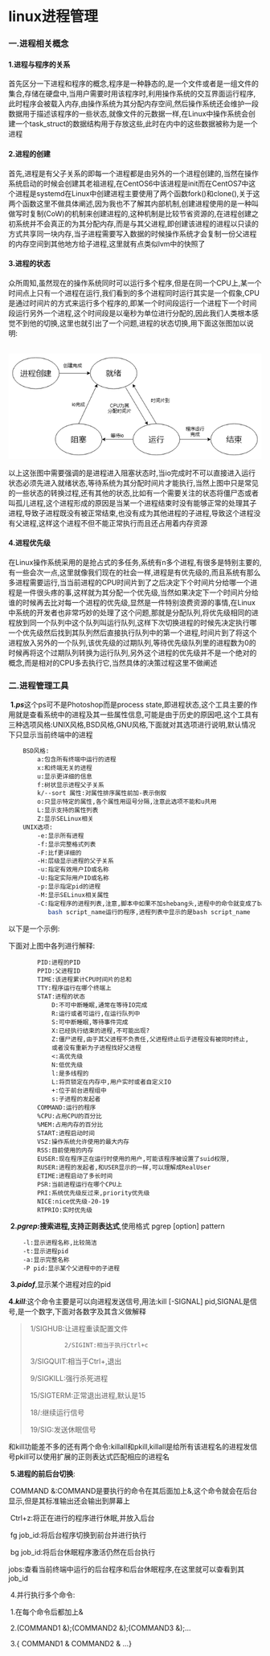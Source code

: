# linux进程管理

### 一.进程相关概念

#### 	1.进程与程序的关系

​	首先区分一下进程和程序的概念,程序是一种静态的,是一个文件或者是一组文件的集合,存储在硬盘中,当用户需要时用该程序时,利用操作系统的交互界面运行程序,此时程序会被载入内存,由操作系统为其分配内存空间,然后操作系统还会维护一段数据用于描述该程序的一些状态,就像文件的元数据一样,在Linux中操作系统会创建一个task_struct的数据结构用于存放这些,此时在内中的这些数据被称为是一个进程

#### 	2.进程的创建

​	首先,进程是有父子关系的即每一个进程都是由另外的一个进程创建的,当然在操作系统启动的时候会创建其老祖进程,在CentOS6中该进程是init而在CentOS7中这个进程是systemd在Linux中创建进程主要使用了两个函数fork()和clone(),关于这两个函数这里不做具体阐述,因为我也不了解其内部机制,创建进程使用的是一种叫做写时复制(CoW)的机制来创建进程的,这种机制是比较节省资源的,在进程创建之初系统并不会真正的为其分配内存,而是与其父进程,即创建该进程的进程以只读的方式共享同一块内存,当子进程需要写入数据的时候操作系统才会复制一份父进程的内存空间到其他地方给子进程,这里就有点类似lvm中的快照了

#### 	3.进程的状态

​	众所周知,虽然现在的操作系统同时可以运行多个程序,但是在同一个CPU上,某一个时间点上只有一个进程在运行,我们看到的多个进程同时运行其实是一个假象,CPU是通过时间片的方式来运行多个程序的,即某一个时间段运行一个进程下一个时间段运行另外一个进程,这个时间段是以毫秒为单位进行分配的,因此我们人类根本感觉不到他的切换,这里也就引出了一个问题,进程的状态切换,用下面这张图加以说明:

​	![](../imgs/process_state.png)

以上这张图中需要强调的是进程进入阻塞状态时,当io完成时不可以直接进入运行状态必须先进入就绪状态,等待系统为其分配时间片才能执行,当然上图中只是常见的一些状态的转换过程,还有其他的状态,比如有一个需要关注的状态将僵尸态或者叫孤儿进程,这个进程形成的原因是当某一个进程结束时没有能够正常的处理其子进程,导致子进程既没有被正常结束,也没有成为其他进程的子进程,导致这个进程没有父进程,这样这个进程不但不能正常执行而且还占用着内存资源

#### 	4.进程优先级

​	在Linux操作系统采用的是抢占式的多任务,系统有n多个进程,有很多是特别主要的,有一些会次一点,这里就像我们现在的社会一样,进程是有优先级的,而且系统有那么多进程需要运行,当当前进程的CPU时间片到了之后决定下个时间片分给哪一个进程是一件很头疼的事,这样就为其分配一个优先级,当然如果决定下一个时间片分给谁的时候再去比对每一个进程的优先级,显然是一件特别浪费资源的事情,在Linux中系统的开发者也非常巧妙的处理了这个问题,那就是分配队列,将优先级相同的进程放到同一个队列中这个队列叫运行队列,这样下次切换进程的时候先决定执行哪一个优先级然后找到其队列然后直接执行队列中的第一个进程,时间片到了将这个进程放入另外的一个队列,该优先级的过期队列,等待优先级队列里的进程数为0的时候再将这个过期队列转换为运行队列,另外这个进程的优先级并不是一个绝对的概念,而是相对的CPU多去执行它,当然具体的决策过程这里不做阐述

### 二.进程管理工具

​	**1.*ps***这个ps可不是Photoshop而是process state,即进程状态,这个工具主要的作用就是查看系统中的进程及其一些属性信息,可能是由于历史的原因吧,这个工具有三种选项风格:UNIX风格,BSD风格,GNU风格,下面就对其选项进行说明,默认情况下只显示当前终端中的进程

```bash
	BSD风格:
		a:包含所有终端中运行的进程
		x:和终端无关的进程
		u:显示更详细的信息
		f:树状显示进程父子关系
		k/--sort 属性:对属性排序属性前加-表示倒叙
		o:只显示特定的属性,各个属性用逗号分隔,注意此选项不能和u共用
		L:显示支持的属性列表
		Z:显示SELinux相关
	UNIX选项:	
		-e:显示所有进程
		-f:显示完整格式列表
		-F:比f更详细的
		-H:层级显示进程的父子关系
		-u:指定有效用户ID或名称
		-U:指定实际用户ID或名称
		-p:显示指定pid的进程
		-M:显示SELinux相关属性
		-C:指定程序的进程列表,注意,脚本中如果不加shebang头,进程中的命令就变成了bash,如果使用
		   bash script_name运行的程序,进程列表中显示的是bash script_name
```

以下是一个示例:

下面对上图中各列进行解释:

			PID:进程的PID
			PPID:父进程ID
			TIME:该进程累计CPU时间片的总和
			TTY:程序运行在哪个终端上
			STAT:进程的状态
				D:不可中断睡眠,通常在等待IO完成
				R:运行或者可运行,在运行队列中
				S:可中断睡眠,等待事件完成
				X:已经执行结束的进程,不可能出现?
				Z:僵尸进程,由于其父进程不负责任,父进程终止后子进程没有被同时终止,
				或者没有重新为子进程找好父进程
				<:高优先级
				N:低优先级
				l:是多线程的
				L:将页锁定在内存中,用户实时或者自定义IO
				+:位于前台进程组中
				s:子进程的发起者
			COMMAND:运行的程序
			%CPU:占用CPU的百分比
			%MEM:占用内存的百分比
			START:进程启动时间
			VSZ:操作系统允许使用的最大内存
			RSS:目前使用的内存
			EUSER:现在程序正在运行时使用的用户,可能该程序被设置了suid权限,
			RUSER:进程的发起者,和USER显示的一样,可以理解成RealUser
			ETIME:进程启动了多长时间
			PSR:当前进程运行在哪个CPU上
			PRI:系统优先级反过来,priority优先级
			NICE:nice优先级-20-19
			RTPRIO:实时优先级
​	**2.*pgrep*:搜索进程,支持正则表达式**,使用格式 pgrep [option] pattern

		-l:显示进程名称,比较简洁
		-t:显示进程pid
		-a:显示完整名称
		-P pid:显示某个父进程中的子进程	

​	**3.*pidof***,显示某个进程对应的pid

​	**4.*kill***:这个命令主要是可以向进程发送信号,用法:kill [-SIGNAL] pid,SIGNAL是信号,是一个数字,下面对各数字及其含义做解释

> ​			1/SIGHUB:让进程重读配置文件
>
>   			2/SIGINT:相当于执行Ctrl+c
>
> ​			3/SIGQUIT:相当于Ctrl+\,退出
>
> ​			9/SIGKILL:强行杀死进程
>
> ​			15/SIGTERM:正常退出进程,默认是15
>
> ​			18/:继续运行信号
>
> ​			19/SIG:发送休眠信号

和kill功能差不多的还有两个命令:killall和pkill,killall是给所有该进程名的进程发信号pkill可以使用扩展的正则表达式匹配相应的进程名

​	**5.进程的前后台切换**:

​		COMMAND &:COMMAND是要执行的命令在其后面加上&,这个命令就会在后台显示,但是其标准输出还会输出到屏幕上

​		Ctrl+z:将正在进行的程序进行休眠,并放入后台

​		fg job_id:将后台程序切换到前台并进行执行

​		bg job_id:将后台休眠程序激活仍然在后台执行

​		jobs:查看当前终端中运行的后台程序和后台休眠程序,在这里就可以查看到其job_id

​	4.并行执行多个命令:

​		1.在每个命令后都加上&

​		2.(COMMAND1 &);(COMMAND2 &);(COMMAND3 &);...

​		3.{ COMMAND1 & COMMAND2 & ...}



